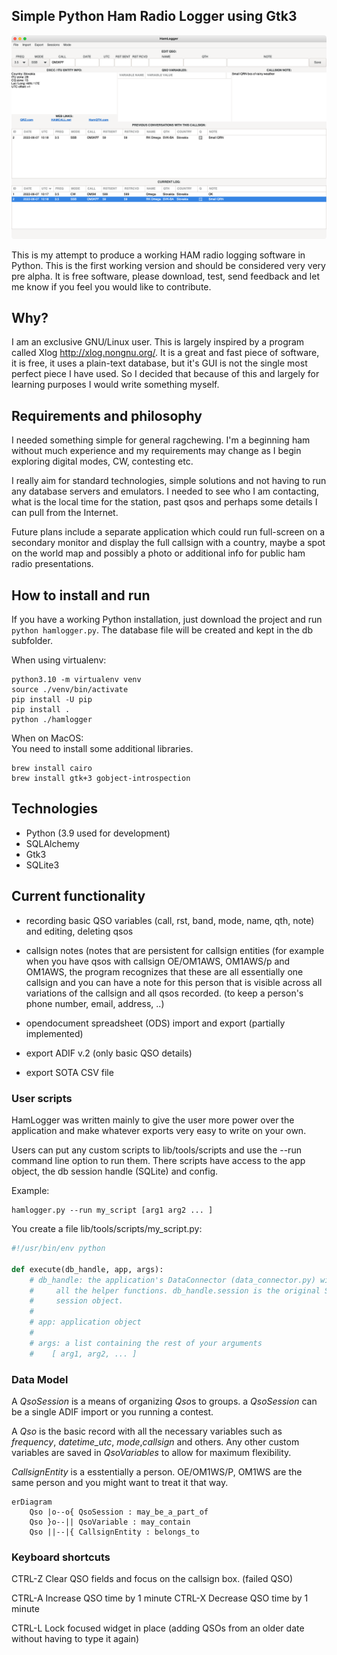 ## Simple Python Ham Radio Logger using Gtk3

<p align="center"><img src="icons/hamlogger_screenshot.png"/></p>

This is my attempt to produce a working HAM radio logging software in Python.
This is the first working version and should be considered very very pre alpha.
It is free software, please download, test, send feedback and let me know if 
you feel you would like to contribute.


## Why?

I am an exclusive GNU/Linux user. This is largely inspired by a program called
Xlog <http://xlog.nongnu.org/>. It is a great and fast piece of software, it
is free, it uses a plain-text database, but it's GUI is not the single most 
perfect piece I have used. So I decided that because of this and largely for
learning purposes I would write something myself.


## Requirements and philosophy

I needed something simple for general ragchewing. I'm a beginning ham without
much experience and my requirements may change as I begin exploring digital
modes, CW, contesting etc.

I really aim for standard technologies, simple solutions and  not having to 
run any database servers and emulators. I needed to see who I am contacting,
what is the local time for the station, past qsos and perhaps some details
I can pull from the Internet.

Future plans include a separate application which could run full-screen on a 
secondary monitor and display the full callsign with a country, maybe a 
spot on the world map and possibly a photo or additional info for public
ham radio presentations.

## How to install and run

If you have a working Python installation, just download the project and run
`python hamlogger.py`. The database file will be created and kept in the db
subfolder.

When using virtualenv:  
```
python3.10 -m virtualenv venv
source ./venv/bin/activate
pip install -U pip
pip install .
python ./hamlogger
```

When on MacOS:  
You need to install some additional libraries.
```
brew install cairo
brew install gtk+3 gobject-introspection
```

## Technologies

- Python (3.9 used for development)
- SQLAlchemy
- Gtk3
- SQLite3

## Current functionality

- recording basic QSO variables (call, rst, band, mode, name, qth, note) and
  editing, deleting qsos

- callsign notes (notes that are persistent for callsign entities (for example
  when you have qsos with callsign OE/OM1AWS, OM1AWS/p and OM1AWS, the program
  recognizes that these are all essentially one callsign and you can have a 
  note for this person that is visible across all variations of the callsign 
  and all qsos recorded. (to keep a person's phone number, email, address, ..)

- opendocument spreadsheet (ODS) import and export (partially implemented)

- export ADIF v.2 (only basic QSO details)

- export SOTA CSV file 

### User scripts

HamLogger was written mainly to give the user more power over the application and
make whatever exports very easy to write on your own.

Users can put any custom scripts to lib/tools/scripts and use the --run command
line option to run them. There scripts have access to the app object, the db 
session handle (SQLite) and config.

Example:

```
hamlogger.py --run my_script [arg1 arg2 ... ]
```

You create a file lib/tools/scripts/my_script.py:
```python
#!/usr/bin/env python

def execute(db_handle, app, args):
    # db_handle: the application's DataConnector (data_connector.py) with 
    #     all the helper functions. db_handle.session is the original SQLAlchemy
    #     session object.
    #
    # app: application object 
    #
    # args: a list containing the rest of your arguments
    #    [ arg1, arg2, ... ]

```

### Data Model
A *QsoSession* is a means of organizing *Qso*s to groups. a *QsoSession* can be a single 
ADIF import or you running a contest. 

A *Qso* is the basic record with all the necessary variables such as *frequency*, *datetime_utc*,
*mode*,*callsign* and others. Any other custom variables are saved in *QsoVariables* to allow for 
maximum flexibility.

*CallsignEntity* is a esstentially a person. OE/OM1WS/P, OM1WS are the same person and you might
want to treat it that way.

```mermaid
erDiagram
    Qso |o--o{ QsoSession : may_be_a_part_of
    Qso }o--|| QsoVariable : may_contain
    Qso ||--|{ CallsignEntity : belongs_to
```

### Keyboard shortcuts

  CTRL-Z   Clear QSO fields and focus on the callsign box. 
           (failed QSO)

  CTRL-A   Increase QSO time by 1 minute
  CTRL-X   Decrease QSO time by 1 minute
  
  CTRL-L   Lock focused widget in place (adding QSOs from an older date without
           having to type it again)

